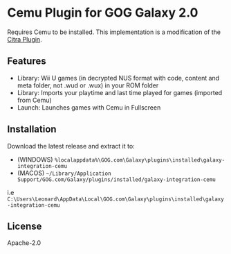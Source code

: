 # Cemu Plugin for GOG Galaxy 2.0

Requires Cemu to be installed. This implementation is a modification of the [Citra Plugin](https://github.com/j-selby/galaxy-integration-citra).

## Features

* Library: Wii U games (in decrypted NUS format with code, content and meta folder, not .wud or .wux) in your ROM folder
* Library: Imports your playtime and last time played for games (imported from Cemu)
* Launch: Launches games with Cemu in Fullscreen

## Installation

Download the latest release and extract it to:
- (WINDOWS) `%localappdata%\GOG.com\Galaxy\plugins\installed\galaxy-integration-cemu`
- (MACOS) `~/Library/Application Support/GOG.com/Galaxy/plugins/installed/galaxy-integration-cemu`

i.e 
`C:\Users\Leonard\AppData\Local\GOG.com\Galaxy\plugins\installed\galaxy-integration-cemu`

## License

Apache-2.0
